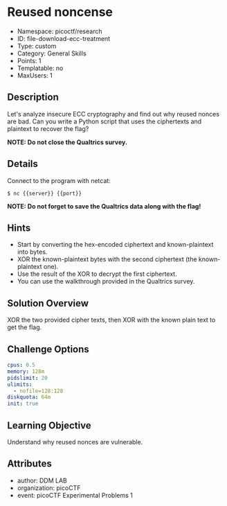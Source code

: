 # Reused noncense

- Namespace: picoctf/research
- ID: file-download-ecc-treatment
- Type: custom
- Category: General Skills
- Points: 1
- Templatable: no
- MaxUsers: 1

## Description

Let's analyze insecure ECC cryptography and find out why reused nonces are bad.
Can you write a Python script that uses the ciphertexts and plaintext to recover the flag?

**NOTE: Do not close the Qualtrics survey.**

## Details
Connect to the program with netcat:

`$ nc {{server}} {{port}}`

**NOTE: Do not forget to save the Qualtrics data along with the flag!**

## Hints

- Start by converting the hex-encoded ciphertext and known-plaintext into bytes.
- XOR the known-plaintext bytes with the second ciphertext (the known-plaintext one).
- Use the result of the XOR to decrypt the first ciphertext.
- You can use the walkthrough provided in the Qualtrics survey.

## Solution Overview

XOR the two provided cipher texts, then XOR with the known plain text to get the flag.

## Challenge Options

```yaml
cpus: 0.5
memory: 128m
pidslimit: 20
ulimits:
  - nofile=128:128
diskquota: 64m
init: true
```

## Learning Objective

Understand why reused nonces are vulnerable.

## Attributes

- author: DDM LAB
- organization: picoCTF
- event: picoCTF Experimental Problems 1
